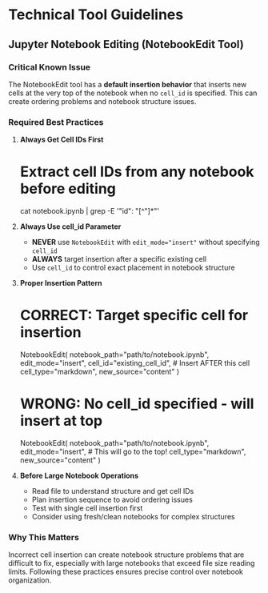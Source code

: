 # Technical Tool Guidelines
## Jupyter Notebook Editing (NotebookEdit Tool)
### Critical Known Issue
The NotebookEdit tool has a **default insertion behavior** that inserts new cells at the very top of the notebook when no `cell_id` is specified. This can create ordering problems and notebook structure issues.

### Required Best Practices
1. **Always Get Cell IDs First**
   # Extract cell IDs from any notebook before editing
   cat notebook.ipynb | grep -E '"id": "[^"]*"'
2. **Always Use cell_id Parameter**
   
   * **NEVER** use `NotebookEdit` with `edit_mode="insert"` without specifying `cell_id`
   * **ALWAYS** target insertion after a specific existing cell
   * Use `cell_id` to control exact placement in notebook structure
3. **Proper Insertion Pattern**
   # CORRECT: Target specific cell for insertion
   NotebookEdit(
       notebook_path="path/to/notebook.ipynb",
       edit_mode="insert", 
       cell_id="existing_cell_id",  # Insert AFTER this cell
       cell_type="markdown",
       new_source="content"
   )
   
   # WRONG: No cell_id specified - will insert at top
   NotebookEdit(
       notebook_path="path/to/notebook.ipynb", 
       edit_mode="insert",  # This will go to the top!
       cell_type="markdown",
       new_source="content"
   )
4. **Before Large Notebook Operations**
   
   * Read file to understand structure and get cell IDs
   * Plan insertion sequence to avoid ordering issues
   * Test with single cell insertion first
   * Consider using fresh/clean notebooks for complex structures

### Why This Matters
Incorrect cell insertion can create notebook structure problems that are difficult to fix, especially with large notebooks that exceed file size reading limits. Following these practices ensures precise control over notebook organization.